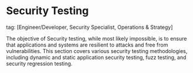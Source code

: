 # Security Testing
tag: [Engineer/Developer, Security Specialist, Operations & Strategy]

The objective of Security testing, while most likely impossible, is to ensure that applications and systems are resilient to attacks and free from vulnerabilities. This section covers various security testing methodologies, including dynamic and static application security testing, fuzz testing, and security regression testing.
